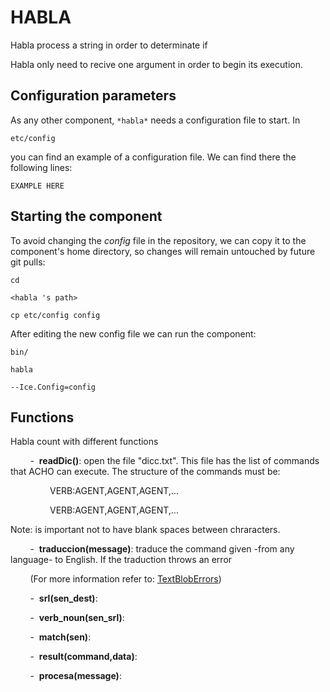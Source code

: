 # HABLA
Habla process a string in order to determinate if 

Habla only need to recive one argument in order to begin its execution. 

## Configuration parameters
As any other component,
``` *habla* ```
needs a configuration file to start. In

    etc/config

you can find an example of a configuration file. We can find there the following lines:

    EXAMPLE HERE

    
## Starting the component
To avoid changing the *config* file in the repository, we can copy it to the component's home directory, so changes will remain untouched by future git pulls:

    cd

``` <habla 's path> ```

    cp etc/config config
    
After editing the new config file we can run the component:

    bin/

```habla ```

    --Ice.Config=config



## Functions

Habla count with different functions 

&nbsp;&nbsp;&nbsp;&nbsp;&nbsp;&nbsp;&nbsp;&nbsp;-&nbsp;&nbsp;**readDic()**: open the file "dicc.txt". This file has the list of commands that ACHO can execute. The structure of the commands must be: 

&nbsp;&nbsp;&nbsp;&nbsp;&nbsp;&nbsp;&nbsp;&nbsp;&nbsp;&nbsp;&nbsp;&nbsp;&nbsp;&nbsp;&nbsp;&nbsp;VERB:AGENT,AGENT,AGENT,...
   
&nbsp;&nbsp;&nbsp;&nbsp;&nbsp;&nbsp;&nbsp;&nbsp;&nbsp;&nbsp;&nbsp;&nbsp;&nbsp;&nbsp;&nbsp;&nbsp;VERB:AGENT,AGENT,AGENT,...

Note: is important not to have blank spaces between chraracters.

&nbsp;&nbsp;&nbsp;&nbsp;&nbsp;&nbsp;&nbsp;&nbsp;-&nbsp;&nbsp;**traduccion(message)**: traduce the command given -from any language- to English. If the traduction throws an error 

&nbsp;&nbsp;&nbsp;&nbsp;&nbsp;&nbsp;&nbsp;&nbsp;(For more information refer to: [TextBlobErrors](http://textblob.readthedocs.io/en/dev/_modules/textblob/exceptions.html))

&nbsp;&nbsp;&nbsp;&nbsp;&nbsp;&nbsp;&nbsp;&nbsp;-&nbsp;&nbsp;**srl(sen_dest)**: 


&nbsp;&nbsp;&nbsp;&nbsp;&nbsp;&nbsp;&nbsp;&nbsp;-&nbsp;&nbsp;**verb_noun(sen_srl)**: 



&nbsp;&nbsp;&nbsp;&nbsp;&nbsp;&nbsp;&nbsp;&nbsp;-&nbsp;&nbsp;**match(sen)**: 



&nbsp;&nbsp;&nbsp;&nbsp;&nbsp;&nbsp;&nbsp;&nbsp;-&nbsp;&nbsp;**result(command,data)**: 


&nbsp;&nbsp;&nbsp;&nbsp;&nbsp;&nbsp;&nbsp;&nbsp;-&nbsp;&nbsp;**procesa(message)**: 








